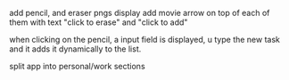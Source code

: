 add pencil, and eraser pngs display
add movie arrow on top of each of them with text 
"click to erase" and "click to add"


when clicking on the pencil, a input field is displayed, u type the new task and it adds it dynamically to the list. 



split app into personal/work sections 



